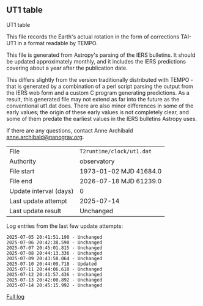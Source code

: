 
## UT1 table

UT1 table

This file records the Earth's actual rotation in the form of
corrections TAI-UT1 in a format readable by TEMPO.

This file is generated from Astropy's parsing of the IERS
bulletins. It should be updated approximately monthly, and it
includes the IERS predictions covering about a year after the
publication date.

This differs slightly from the version traditionally distributed
with TEMPO - that is generated by a combination of a perl script
parsing the output from the IERS web form and a custom C program
generating predictions. As a result, this generated file may not
extend as far into the future as the conventional ut1.dat does.
There are also minor differences in some of the early values; the
origin of these early values is not completely clear, and some of
them predate the earliest values in the IERS bulletins Astropy uses.

If there are any questions, contact Anne Archibald
<anne.archibald@nanograv.org>.

|     |     |
|:--- |:--- |
| File | `T2runtime/clock/ut1.dat` |
| Authority | observatory |
| File start | 1973-01-02 MJD 41684.0 |
| File end | 2026-07-18 MJD 61239.0 |
| Update interval (days) | 0 |
| Last update attempt | 2025-07-14 |
| Last update result | Unchanged |

Log entries from the last few update attempts:
```
2025-07-05 20:41:51.190 - Unchanged
2025-07-06 20:42:38.590 - Unchanged
2025-07-07 20:45:01.815 - Unchanged
2025-07-08 20:44:13.336 - Unchanged
2025-07-09 20:43:58.064 - Unchanged
2025-07-10 20:44:09.718 - Updated
2025-07-11 20:44:06.610 - Unchanged
2025-07-12 20:41:57.436 - Unchanged
2025-07-13 20:42:00.892 - Unchanged
2025-07-14 20:45:15.992 - Unchanged
```
[Full log](https://raw.githubusercontent.com/ipta/pulsar-clock-corrections/main/log/T2runtime/clock/ut1.dat.log)
